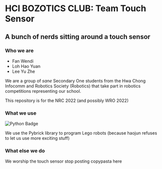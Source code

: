 # HCI BOZOTICS CLUB: Team Touch Sensor
## A bunch of nerds sitting around a touch sensor
### Who we are
* Fan Wendi 
* Loh Hao Yuan
* Lee Yu Zhe

We are a group of *sane* Secondary One students from the Hwa Chong Infocomm and Robotics Society (Robotics) that take part in robotics competitions representing our school.

This repository is for the NRC 2022 (and possibly WRO 2022)

### What we use
![Python Badge](https://img.shields.io/badge/python-1d3247?style=for-the-badge&logo=Python&logoColor=white)

We use the Pybrick library to program Lego robots (because haojun refuses to let us use more exciting stuff)

### What else we do
We worship the touch sensor
stop posting copypasta here
